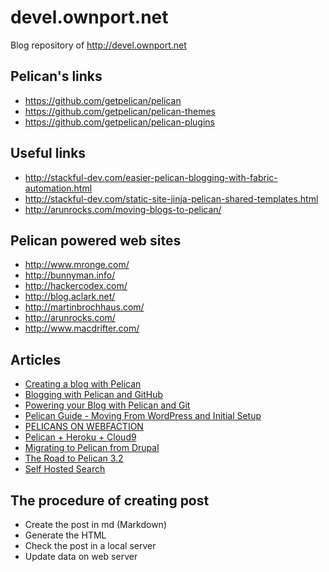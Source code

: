 # devel.ownport.net

Blog repository of http://devel.ownport.net

## Pelican's links

- https://github.com/getpelican/pelican
- https://github.com/getpelican/pelican-themes
- https://github.com/getpelican/pelican-plugins

## Useful links 

- http://stackful-dev.com/easier-pelican-blogging-with-fabric-automation.html
- http://stackful-dev.com/static-site-jinja-pelican-shared-templates.html
- http://arunrocks.com/moving-blogs-to-pelican/

## Pelican powered web sites

- http://www.mronge.com/
- http://bunnyman.info/
- http://hackercodex.com/
- http://blog.aclark.net/
- http://martinbrochhaus.com/
- http://arunrocks.com/
- http://www.macdrifter.com/

## Articles

- [Creating a blog with Pelican](http://blog.xlarrakoetxea.org/posts/2012/10/creating-a-blog-with-pelican/)
- [Blogging with Pelican and GitHub](http://martinbrochhaus.com/2012/02/pelican.html)
- [Powering your Blog with Pelican and Git](http://theon.github.io/powering-your-blog-with-pelican-and-git.html)
- [Pelican Guide - Moving From WordPress and Initial Setup](http://www.macdrifter.com/2012/08/pelican-guide-moving-from-wordpress-and-initial-setup.html)
- [PELICANS ON WEBFACTION](http://martinfitzpatrick.name/article/pelicans-on-webfaction)
- [Pelican + Heroku + Cloud9](http://mlapida.com/thoughts/pelican-heroku-cloud9)
- [Migrating to Pelican from Drupal](http://moparx.com/2013/03/migrating-to-pelican-from-drupal/)
- [The Road to Pelican 3.2](http://www.macdrifter.com/2013/05/the-road-to-pelican-32.html)
- [Self Hosted Search](http://www.macdrifter.com/2012/08/self-hosted-search.html)

## The procedure of creating post

- Create the post in md (Markdown) 
- Generate the HTML
- Check the post in a local server
- Update data on web server

